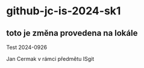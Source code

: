 # github-jc-is-2024-sk1
## toto je změna provedena na lokále
Test 2024-0926

Jan Cermak 
v rámci předmětu ISgit